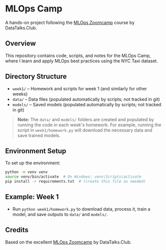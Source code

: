 # MLOps Camp

A hands-on project following the [MLOps Zoomcamp](https://github.com/DataTalksClub/mlops-zoomcamp) course by DataTalks.Club.

## Overview
This repository contains code, scripts, and notes for the MLOps Camp, where I learn and apply MLOps best practices using the NYC Taxi dataset.

## Directory Structure
- `week1/` – Homework and scripts for week 1 (and similarly for other weeks)
- `data/` – Data files (populated automatically by scripts; not tracked in git)
- `models/` – Saved models (populated automatically by scripts; not tracked in git)

> **Note:** The `data/` and `models/` folders are created and populated by running the code in each week's homework. For example, running the script in `week1/homework.py` will download the necessary data and save trained models.

## Environment Setup
To set up the environment:
```bash
python -m venv venv
source venv/bin/activate  # On Windows: venv\Scripts\activate
pip install -r requirements.txt  # (create this file as needed)
```

## Example: Week 1
- Run `python week1/homework.py` to download data, process it, train a model, and save outputs to `data/` and `models/`.

## Credits
Based on the excellent [MLOps Zoomcamp](https://github.com/DataTalksClub/mlops-zoomcamp) by DataTalks.Club. 